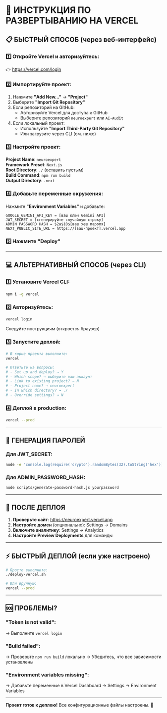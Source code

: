 # 🚀 ИНСТРУКЦИЯ ПО РАЗВЕРТЫВАНИЮ НА VERCEL

## 📋 БЫСТРЫЙ СПОСОБ (через веб-интерфейс)

### 1️⃣ Откройте Vercel и авторизуйтесь:
👉 https://vercel.com/login

### 2️⃣ Импортируйте проект:
1. Нажмите **"Add New..."** → **"Project"**
2. Выберите **"Import Git Repository"**
3. Если репозиторий на GitHub:
   - Авторизуйте Vercel для доступа к GitHub
   - Выберите репозиторий `neuroexpert` или `AI-Audit`
4. Если локальный проект:
   - Используйте **"Import Third-Party Git Repository"**
   - Или загрузите через CLI (см. ниже)

### 3️⃣ Настройте проект:
**Project Name**: `neuroexpert`  
**Framework Preset**: `Next.js`  
**Root Directory**: `./` (оставить пустым)  
**Build Command**: `npm run build`  
**Output Directory**: `.next`  

### 4️⃣ Добавьте переменные окружения:
Нажмите **"Environment Variables"** и добавьте:

```
GOOGLE_GEMINI_API_KEY = [ваш ключ Gemini API]
JWT_SECRET = [сгенерируйте случайную строку]
ADMIN_PASSWORD_HASH = $2a$10$[ваш хеш пароля]
NEXT_PUBLIC_SITE_URL = https://[ваш-проект].vercel.app
```

### 5️⃣ Нажмите **"Deploy"**

---

## 💻 АЛЬТЕРНАТИВНЫЙ СПОСОБ (через CLI)

### 1️⃣ Установите Vercel CLI:
```bash
npm i -g vercel
```

### 2️⃣ Авторизуйтесь:
```bash
vercel login
```
Следуйте инструкциям (откроется браузер)

### 3️⃣ Запустите деплой:
```bash
# В корне проекта выполните:
vercel

# Ответьте на вопросы:
# - Set up and deploy? → Y
# - Which scope? → выберите ваш аккаунт
# - Link to existing project? → N
# - Project name? → neuroexpert
# - In which directory? → ./
# - Override settings? → N
```

### 4️⃣ Деплой в production:
```bash
vercel --prod
```

---

## 🔐 ГЕНЕРАЦИЯ ПАРОЛЕЙ

### Для JWT_SECRET:
```bash
node -e "console.log(require('crypto').randomBytes(32).toString('hex'))"
```

### Для ADMIN_PASSWORD_HASH:
```bash
node scripts/generate-password-hash.js yourpassword
```

---

## 🎯 ПОСЛЕ ДЕПЛОЯ

1. **Проверьте сайт**: https://neuroexpert.vercel.app
2. **Настройте домен** (опционально): Settings → Domains
3. **Включите аналитику**: Settings → Analytics
4. **Настройте Preview Deployments** для команды

---

## ⚡ БЫСТРЫЙ ДЕПЛОЙ (если уже настроено)

```bash
# Просто выполните:
./deploy-vercel.sh

# Или вручную:
vercel --prod
```

---

## 🆘 ПРОБЛЕМЫ?

### "Token is not valid":
→ Выполните `vercel login`

### "Build failed":
→ Проверьте `npm run build` локально
→ Убедитесь, что все зависимости установлены

### "Environment variables missing":
→ Добавьте переменные в Vercel Dashboard
→ Settings → Environment Variables

---

**Проект готов к деплою!** Все конфигурационные файлы настроены. 🚀